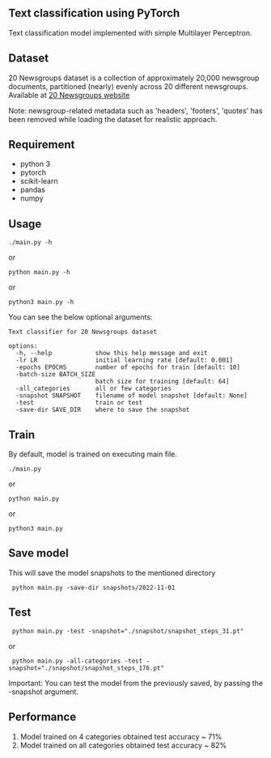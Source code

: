 ## Text classification using PyTorch
Text classification model implemented with simple Multilayer Perceptron.

## Dataset
20 Newsgroups dataset is a collection of approximately 20,000 newsgroup documents, partitioned (nearly) evenly across 20 different newsgroups.
Available at [20 Newsgroups website](http://qwone.com/~jason/20Newsgroups/)

Note: newsgroup-related metadata such as 'headers', 'footers', 'quotes' has been removed while loading the dataset for realistic approach.

## Requirement
* python 3
* pytorch
* scikit-learn
* pandas
* numpy
## Usage
```
./main.py -h
```
or 
```
python main.py -h
```
or
```
python3 main.py -h
```

You can see the below optional arguments:
```
Text classifier for 20 Newsgroups dataset

options:
  -h, --help            show this help message and exit
  -lr LR                initial learning rate [default: 0.001]
  -epochs EPOCHS        number of epochs for train [default: 10]
  -batch-size BATCH_SIZE
                        batch size for training [default: 64]
  -all_categories       all or few categories
  -snapshot SNAPSHOT    filename of model snapshot [default: None]
  -test                 train or test
  -save-dir SAVE_DIR    where to save the snapshot
```

## Train
By default, model is trained on executing main file.
```
./main.py
```
or 
```
python main.py
```
or
```
python3 main.py
```

## Save model
This will save the model snapshots to the mentioned directory
```
 python main.py -save-dir snapshots/2022-11-01
```

## Test
```
 python main.py -test -snapshot="./snapshot/snapshot_steps_31.pt"
```
or 
```
 python main.py -all-categories -test -snapshot="./snapshot/snapshot_steps_176.pt"
```
Important: You can test the model from the previously saved, by passing the -snapshot argument.

## Performance
1. Model trained on 4 categories obtained test accuracy ~ 71%
2. Model trained on all categories obtained test accuracy ~ 82%
